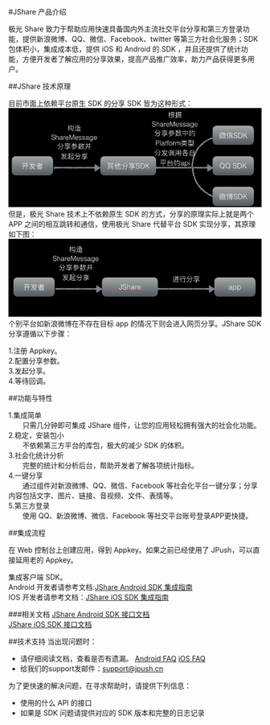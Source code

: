 #JShare 产品介绍

极光 Share 致力于帮助应用快速具备国内外主流社交平台分享和第三方登录功能，提供新浪微博、QQ、微信、Facebook、twitter 等第三方社会化服务；SDK 包体积小，集成成本低，提供 iOS 和 Android 的 SDK ，并且还提供了统计功能，方便开发者了解应用的分享效果，提高产品推广效率，助力产品获得更多用户。


##JShare 技术原理

目前市面上依赖平台原生 SDK 的分享 SDK 皆为这种形式：
![](image/yilaiban.png)但是，极光 Share 技术上不依赖原生 SDK 的方式，分享的原理实际上就是两个 APP 之间的相互跳转和通信，使用极光 Share 代替平台 SDK 实现分享，其原理如下图：![](image/feiyilaiban.png)个别平台如新浪微博在不存在目标 app 的情况下则会进入网页分享。JShare SDK 分享遵循以下步骤：

1.注册 Appkey。<br>
2.配置分享参数。<br>
3.发起分享。<br>
4.等待回调。<br>

##功能与特性

1.集成简单<br>
&emsp;&emsp;只需几分钟即可集成 JShare 组件，让您的应用轻松拥有强大的社会化功能。<br>
2.稳定，安装包小<br>
&emsp;&emsp;不依赖第三方平台的库包，极大的减少 SDK 的体积。<br>
3.社会化统计分析<br>
&emsp;&emsp;完整的统计和分析后台，帮助开发者了解各项统计指标。<br>
4.一键分享<br>
&emsp;&emsp;通过组件对新浪微博、QQ、微信、Facebook 等社会化平台一键分享；分享内容包括文字、图片、链接、音视频、文件、表情等。<br>
5.第三方登录<br>
&emsp;&emsp;使用 QQ、新浪微博、微信、Facebook 等社交平台账号登录APP更快捷。<br>

##集成流程

在 Web 控制台上创建应用，得到 Appkey。如果之前已经使用了 JPush，可以直接延用老的 Appkey。

集成客户端 SDK。<br>
Android 开发者请参考文档:[JShare Android SDK 集成指南](../client/Android/android_sdk.md)<br>
IOS 开发者请参考文档：[JShare iOS SDK 集成指南](../client/iOS/ios_sdk.md)<br>

###相关文档
[JShare Android SDK 接口文档](../client/Android/android_api.md)<br>
[JShare iOS SDK 接口文档](../client/iOS/ios_api.md)



##技术支持
当出现问题时：

+ 请仔细阅读文档，查看是否有遗漏。 [Android FAQ](../client/Android/android_sdk_faq/)  [iOS FAQ](../client/iOS/ios_sdk_faq/)
+ 给我们的support发邮件：[support&#64;jpush.cn](mailto:support&#64;jpush.cn)


为了更快速的解决问题，在寻求帮助时，请提供下列信息：

+ 使用的什么 API 的接口
+ 如果是 SDK 问题请提供对应的 SDK 版本和完整的日志记录


